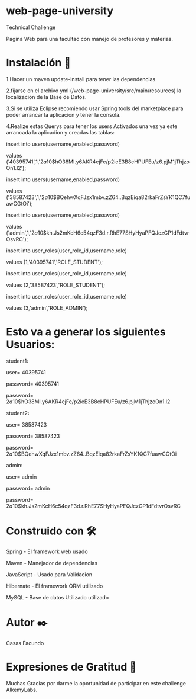 # web-page-university

Technical Challenge

Pagina Web para una facultad con manejo de profesores y materias.


# Instalación 🔧


1.Hacer un maven update-install para tener las dependencias.



2.fijarse en el archivo yml (/web-page-university/src/main/resources) la localizacion de la Base de Datos.



3.Si se utiliza Eclipse recomiendo usar Spring tools del marketplace para poder arrancar la aplicacion y tener la consola.



4.Realize estas Querys para tener los users Activados una vez ya este arrancada la aplicadion y creadas las tablas:


insert into users(username,enabled,password)

values ('40395741',1,'$2a$10$hO38Ml.y6AKR4ejFe/p2ieE3B8cHPUFEu/z6.pjM1jThjzoOn1.l2');


insert into users(username,enabled,password)

values ('38587423',1,'$2a$10$BQehwXqFJzx1mbv.zZ64..BqzEiqa82rkaFrZsYK1QC7fuawCGtOi');


insert into users(username,enabled,password)

values ('admin',1,'$2a$10$kh.Js2mKcH6c54qzF3d.r.RhE77SHyHyaPFQJczGP1dFdtvrOsvRC');


insert into user_roles(user_role_id,username,role)

values (1,'40395741','ROLE_STUDENT');


insert into user_roles(user_role_id,username,role)

values (2,'38587423','ROLE_STUDENT');


insert into user_roles(user_role_id,username,role)

values (3,'admin','ROLE_ADMIN');


# Esto va a generar los siguientes Usuarios:


student1:

user= 40395741

password= 40395741

password= $2a$10$hO38Ml.y6AKR4ejFe/p2ieE3B8cHPUFEu/z6.pjM1jThjzoOn1.l2


student2:

user= 38587423

password= 38587423

password= $2a$10$BQehwXqFJzx1mbv.zZ64..BqzEiqa82rkaFrZsYK1QC7fuawCGtOi


admin:

user= admin

password= admin

password= $2a$10$kh.Js2mKcH6c54qzF3d.r.RhE77SHyHyaPFQJczGP1dFdtvrOsvRC


# Construido con 🛠️


Spring  - El framework web usado

Maven - Manejador de dependencias

JavaScript - Usado para Validacion

Hibernate - El framework ORM utilizado

MySQL - Base de datos Utilizado utilizado


# Autor ✒️

Casas Facundo  


# Expresiones de Gratitud 🎁

Muchas Gracias por darme la oportunidad de participar en este challenge AlkemyLabs.

